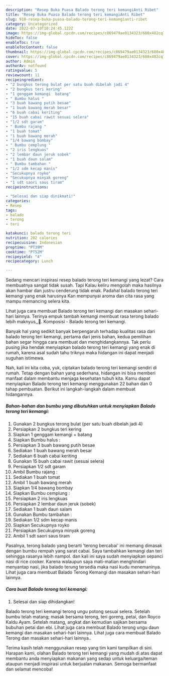```yaml
---
description: "Resep Buka Puasa Balado terong teri kemangiAnti Ribet"
title: "Resep Buka Puasa Balado terong teri kemangiAnti Ribet"
slug: 910-resep-buka-puasa-balado-terong-teri-kemangianti-ribet
category: Uncategorized
date: 2022-07-10T10:24:45.122Z
image: https://img-global.cpcdn.com/recipes/c869479ae0134323/680x482cq70/balado-terong-teri-kemangi-foto-resep-utama.jpg
hideToc: false
enableToc: true
enableTocContent: false
thumbnail: https://img-global.cpcdn.com/recipes/c869479ae0134323/680x482cq70/balado-terong-teri-kemangi-foto-resep-utama.jpg
cover: https://img-global.cpcdn.com/recipes/c869479ae0134323/680x482cq70/balado-terong-teri-kemangi-foto-resep-utama.jpg
author: Admin
authorAv: notfound
ratingvalue: 5
reviewcount: 11
recipeingredient:
- "2 bungkus terong bulat per satu buah dibelah jadi 4"
- "2 bungkus teri kering"
- "1 genggam kemangi  batang"
- " Bumbu halus "
- "3 buah bawang putih besae"
- "1 buah bawang merah besar"
- "6 buah cabai keriting"
- "15 buah cabai rawit sesuai selera"
- "1/2 sdt garam"
- " Bumbu rajang "
- "1 buah tomat"
- "1 buah bawang merah"
- "1/4 bawang bombay"
- " Bumbu cemplung "
- "2 iris lengkuas"
- "2 lembar daun jeruk sobek"
- "1 buah daun salam"
- " Bumbu tambahan "
- "1/2 sdm kecap manis"
- "Secukupnya royko"
- "Secukupnya minyak goreng"
- "1 sdt saori saus tiram"
recipeinstructions:

- "Selesai dan siap dinikmati!"
categories:
- Resep
tags:
- balado
- terong
- teri

katakunci: balado terong teri 
nutrition: 202 calories
recipecuisine: Indonesian
preptime: "PT39M"
cooktime: "PT52M"
recipeyield: "4"
recipecategory: Lunch

---
```



Sedang mencari inspirasi resep balado terong teri kemangi yang lezat? Cara membuatnya sangat tidak susah. Tapi Kalau keliru mengolah maka hasilnya akan hambar dan justru cenderung tidak enak. Padahal balado terong teri kemangi yang enak harusnya Kan mempunyai aroma dan cita rasa yang mampu memancing selera kita.


Lihat juga cara membuat Balado terong teri kemangi dan masakan sehari-hari lainnya. Terinya empuk tambah kemangi membuat rasa terong balado lebih maknyus,,🤤. Komposisi - Balado terong teri kemangi.

Banyak hal yang sedikit banyak berpengaruh terhadap kualitas rasa dari balado terong teri kemangi, pertama dari jenis bahan, kedua pemilihan bahan segar hingga cara membuat dan menghidangkannya. Tak perlu pusing jika hendak menyiapkan balado terong teri kemangi yang enak di rumah, karena asal sudah tahu triknya maka hidangan ini dapat menjadi suguhan istimewa.


Nah, kali ini kita coba, yuk, ciptakan balado terong teri kemangi sendiri di rumah. Tetap dengan bahan yang sederhana, hidangan ini bisa memberi manfaat dalam membantu menjaga kesehatan tubuh kita. Kamu dapat menyiapkan Balado terong teri kemangi menggunakan 22 bahan dan 0 tahap pembuatan. Berikut ini langkah-langkah dalam membuat hidangannya.

<!--inarticleads1-->

##### Bahan-bahan dan bumbu yang dibutuhkan untuk menyiapkan Balado terong teri kemangi:

1. Gunakan 2 bungkus terong bulat (per satu buah dibelah jadi 4)
1. Persiapkan 2 bungkus teri kering
1. Siapkan 1 genggam kemangi + batang
1. Siapkan  Bumbu halus :
1. Persiapkan 3 buah bawang putih besae
1. Sediakan 1 buah bawang merah besar
1. Sediakan 6 buah cabai keriting
1. Gunakan 15 buah cabai rawit (sesuai selera)
1. Persiapkan 1/2 sdt garam
1. Ambil  Bumbu rajang :
1. Sediakan 1 buah tomat
1. Ambil 1 buah bawang merah
1. Siapkan 1/4 bawang bombay
1. Siapkan  Bumbu cemplung :
1. Persiapkan 2 iris lengkuas
1. Persiapkan 2 lembar daun jeruk (sobek)
1. Sediakan 1 buah daun salam
1. Gunakan  Bumbu tambahan :
1. Sediakan 1/2 sdm kecap manis
1. Siapkan Secukupnya royko
1. Persiapkan Secukupnya minyak goreng
1. Ambil 1 sdt saori saus tiram


Pasalnya, terong balado yang berarti &#39;terong bercabai&#39; ini memang dimasak dengan bumbu rempah yang sarat cabai. Saya tambahkan kemangi dan teri sehingga rasanya lebih nampol. dan kali ini saya sudah menyiapkan sepanci nasi di rice cooker. Karena walaupun saya mati-matian menghindari menyantap nasi, jika balado terung tersedia maka nasi kudu menemaninya. Lihat juga cara membuat Balado Terong Kemangi dan masakan sehari-hari lainnya. 

<!--inarticleads2-->

##### Cara buat Balado terong teri kemangi:


1. Selesai dan siap dihidangkan!

Balado terong teri kemangi terong ungu potong sesuai selera. Setelah bumbu telah matang; masak bersama terong, teri goreng, petai, dan Royco Kaldu Ayam. Setelah matang, angkat dan kemudian sajikan bersama bubuhan petai dan ebi. Lihat juga cara membuat Balado terong ungu daun kemangi dan masakan sehari-hari lainnya. Lihat juga cara membuat Balado Terong dan masakan sehari-hari lainnya.. 

Terima kasih telah menggunakan resep yang tim kami tampilkan di sini. Harapan kami, olahan Balado terong teri kemangi yang mudah di atas dapat membantu anda menyiapkan makanan yang sedap untuk keluarga/teman ataupun menjadi inspirasi untuk berjualan makanan. Semoga bermanfaat dan selamat mencoba!
